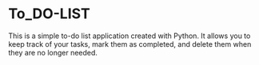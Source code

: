 # To_DO-LIST
This is a simple to-do list application created with Python. It allows you to keep track of your tasks, mark them as completed, and delete them when they are no longer needed.

